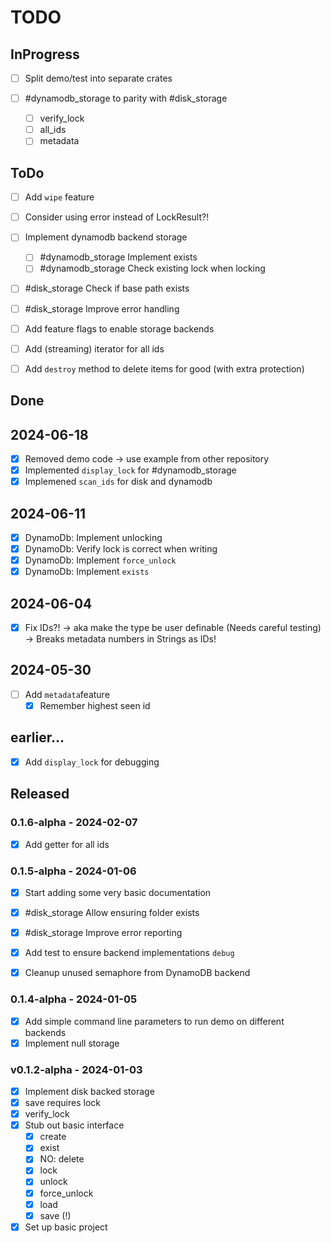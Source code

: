 # TODO

## InProgress

- [ ] Split demo/test into separate crates

- [ ] #dynamodb_storage to parity with #disk_storage
	- [ ] verify_lock
	- [ ] all_ids
	- [ ] metadata

## ToDo

- [ ] Add `wipe` feature

- [ ] Consider using error instead of LockResult?!

- [ ] Implement dynamodb backend storage
	- [ ] #dynamodb_storage Implement exists
	- [ ] #dynamodb_storage Check existing lock when locking

- [ ] #disk_storage Check if base path exists
- [ ] #disk_storage Improve error handling
- [ ] Add feature flags to enable storage backends
- [ ] Add (streaming) iterator for all ids
- [ ] Add `destroy` method to delete items for good (with extra protection)

## Done

## 2024-06-18
- [x] Removed demo code -> use example from other repository
- [x] Implemented `display_lock` for #dynamodb_storage
- [x] Implemened `scan_ids` for disk and dynamodb

## 2024-06-11
- [x] DynamoDb: Implement unlocking
- [x] DynamoDb: Verify lock is correct when writing
- [x] DynamoDb: Implement `force_unlock`
- [x] DynamoDb: Implement `exists`

## 2024-06-04
- [x] Fix IDs?! -> aka make the type be user definable (Needs careful testing)
	-> Breaks metadata numbers in Strings as IDs!

## 2024-05-30
- [ ] Add `metadata`feature
	- [x] Remember highest seen id

## earlier...
- [x] Add `display_lock` for debugging


## Released

### 0.1.6-alpha - 2024-02-07
- [x] Add getter for all ids

### 0.1.5-alpha - 2024-01-06
- [x] Start adding some very basic documentation
- [x] #disk_storage Allow ensuring folder exists
- [x] #disk_storage Improve error reporting

- [x] Add test to ensure backend implementations `debug`
- [x] Cleanup unused semaphore from DynamoDB backend

### 0.1.4-alpha - 2024-01-05
- [x] Add simple command line parameters to run demo on different backends
- [x] Implement null storage

### v0.1.2-alpha - 2024-01-03
- [x] Implement disk backed storage
- [x] save requires lock
- [x] verify_lock
- [x] Stub out basic interface
	- [x] create
	- [x] exist
	- [x] NO: delete
	- [x] lock
	- [x] unlock
	- [x] force_unlock
	- [x] load
	- [x] save (!)
- [x] Set up basic project
